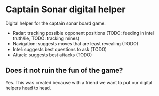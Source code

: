 # Captain Sonar digital helper

Digital helper for the captain sonar board game.

- Radar: tracking possible opponent positions (TODO: feeding in intel truth/lie, TODO: tracking mines)
- Navigation: suggests moves that are least revealing (TODO)
- Intel: suggests best questions to ask (TODO)
- Attack: suggests best attacks (TODO)

## Does it not ruin the fun of the game?

Yes. This was created because with a friend we want to put our digital helpers head to head.
